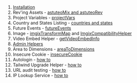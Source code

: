 1. [Installation](docs/installation.md) 
2. Rev'ing Assets - [astuteoMix and astuteoRev](docs/rev.md)
3. Project Variables - [projectVars](docs/project-vars.md)
4. Country and States Listing - [countries and states](docs/country-states.md)
5. Future Events - [futureEvents](docs/future-events.md)
6. Image - [imgixTransformMap](docs/imgix-map.md) and [ImgixCompatibilityHelper](docs/imgix-compatibility.md)
7. Video Embed Helper - [getVideoEmbedInfo](docs/video-embed.md)
8. [Admin Helpers](docs/admin-helpers.md)
9. Area to Dimensions - [areaToDimensions](docs/area-to-dimensions.md)
10. Insecure Cookie - [insecureCookie](docs/insecure-cookie.md)
11. Autologin - [how to](docs/autologin.md)
12. Tailwind Upgrade Helper - [how to](docs/tailwind-upgrade-helper.md)
13. URL audit testing - [how to](docs/url-audit-testing.md)
14. IP Lookup Service - [how to](docs/ip-lookup.md)
